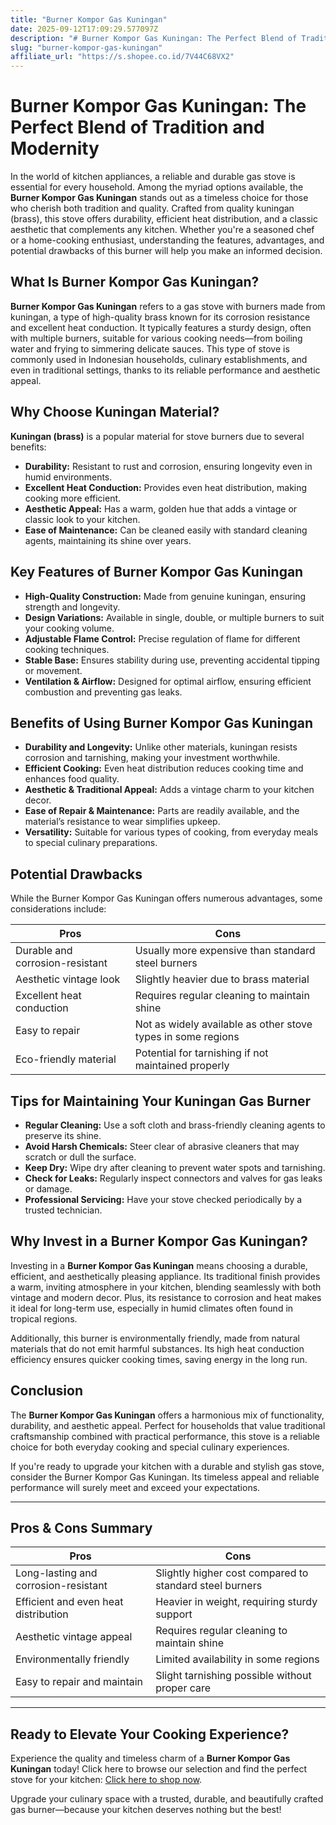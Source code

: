```yaml
---
title: "Burner Kompor Gas Kuningan"
date: 2025-09-12T17:09:29.577097Z
description: "# Burner Kompor Gas Kuningan: The Perfect Blend of Tradition and Modernity..."
slug: "burner-kompor-gas-kuningan"
affiliate_url: "https://s.shopee.co.id/7V44C68VX2"
---
```

# Burner Kompor Gas Kuningan: The Perfect Blend of Tradition and Modernity

In the world of kitchen appliances, a reliable and durable gas stove is essential for every household. Among the myriad options available, the **Burner Kompor Gas Kuningan** stands out as a timeless choice for those who cherish both tradition and quality. Crafted from quality kuningan (brass), this stove offers durability, efficient heat distribution, and a classic aesthetic that complements any kitchen. Whether you're a seasoned chef or a home-cooking enthusiast, understanding the features, advantages, and potential drawbacks of this burner will help you make an informed decision.

## What Is Burner Kompor Gas Kuningan?

**Burner Kompor Gas Kuningan** refers to a gas stove with burners made from kuningan, a type of high-quality brass known for its corrosion resistance and excellent heat conduction. It typically features a sturdy design, often with multiple burners, suitable for various cooking needs—from boiling water and frying to simmering delicate sauces. This type of stove is commonly used in Indonesian households, culinary establishments, and even in traditional settings, thanks to its reliable performance and aesthetic appeal.

## Why Choose Kuningan Material?

**Kuningan (brass)** is a popular material for stove burners due to several benefits:

- **Durability:** Resistant to rust and corrosion, ensuring longevity even in humid environments.
- **Excellent Heat Conduction:** Provides even heat distribution, making cooking more efficient.
- **Aesthetic Appeal:** Has a warm, golden hue that adds a vintage or classic look to your kitchen.
- **Ease of Maintenance:** Can be cleaned easily with standard cleaning agents, maintaining its shine over years.

## Key Features of Burner Kompor Gas Kuningan

- **High-Quality Construction:** Made from genuine kuningan, ensuring strength and longevity.
- **Design Variations:** Available in single, double, or multiple burners to suit your cooking volume.
- **Adjustable Flame Control:** Precise regulation of flame for different cooking techniques.
- **Stable Base:** Ensures stability during use, preventing accidental tipping or movement.
- **Ventilation & Airflow:** Designed for optimal airflow, ensuring efficient combustion and preventing gas leaks.

## Benefits of Using Burner Kompor Gas Kuningan

- **Durability and Longevity:** Unlike other materials, kuningan resists corrosion and tarnishing, making your investment worthwhile.
- **Efficient Cooking:** Even heat distribution reduces cooking time and enhances food quality.
- **Aesthetic & Traditional Appeal:** Adds a vintage charm to your kitchen decor.
- **Ease of Repair & Maintenance:** Parts are readily available, and the material’s resistance to wear simplifies upkeep.
- **Versatility:** Suitable for various types of cooking, from everyday meals to special culinary preparations.

## Potential Drawbacks

While the Burner Kompor Gas Kuningan offers numerous advantages, some considerations include:

| Pros | Cons |
|-------|--------|
| Durable and corrosion-resistant | Usually more expensive than standard steel burners |
| Aesthetic vintage look | Slightly heavier due to brass material |
| Excellent heat conduction | Requires regular cleaning to maintain shine |
| Easy to repair | Not as widely available as other stove types in some regions |
| Eco-friendly material | Potential for tarnishing if not maintained properly |

## Tips for Maintaining Your Kuningan Gas Burner

- **Regular Cleaning:** Use a soft cloth and brass-friendly cleaning agents to preserve its shine.
- **Avoid Harsh Chemicals:** Steer clear of abrasive cleaners that may scratch or dull the surface.
- **Keep Dry:** Wipe dry after cleaning to prevent water spots and tarnishing.
- **Check for Leaks:** Regularly inspect connectors and valves for gas leaks or damage.
- **Professional Servicing:** Have your stove checked periodically by a trusted technician.

## Why Invest in a Burner Kompor Gas Kuningan?

Investing in a **Burner Kompor Gas Kuningan** means choosing a durable, efficient, and aesthetically pleasing appliance. Its traditional finish provides a warm, inviting atmosphere in your kitchen, blending seamlessly with both vintage and modern decor. Plus, its resistance to corrosion and heat makes it ideal for long-term use, especially in humid climates often found in tropical regions.

Additionally, this burner is environmentally friendly, made from natural materials that do not emit harmful substances. Its high heat conduction efficiency ensures quicker cooking times, saving energy in the long run.

## Conclusion

The **Burner Kompor Gas Kuningan** offers a harmonious mix of functionality, durability, and aesthetic appeal. Perfect for households that value traditional craftsmanship combined with practical performance, this stove is a reliable choice for both everyday cooking and special culinary experiences.

If you're ready to upgrade your kitchen with a durable and stylish gas stove, consider the Burner Kompor Gas Kuningan. Its timeless appeal and reliable performance will surely meet and exceed your expectations.

---

## Pros & Cons Summary

| Pros | Cons |
|-------|--------|
| Long-lasting and corrosion-resistant | Slightly higher cost compared to standard steel burners |
| Efficient and even heat distribution | Heavier in weight, requiring sturdy support |
| Aesthetic vintage appeal | Requires regular cleaning to maintain shine |
| Environmentally friendly | Limited availability in some regions |
| Easy to repair and maintain | Slight tarnishing possible without proper care |

---

## Ready to Elevate Your Cooking Experience?

Experience the quality and timeless charm of a **Burner Kompor Gas Kuningan** today! Click here to browse our selection and find the perfect stove for your kitchen: [Click here to shop now](https://s.shopee.co.id/7V44C68VX2).

Upgrade your culinary space with a trusted, durable, and beautifully crafted gas burner—because your kitchen deserves nothing but the best!